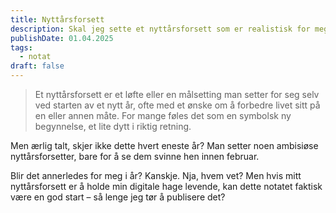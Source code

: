 ```yaml
---
title: Nyttårsforsett
description: Skal jeg sette et nyttårsforsett som er realistisk for meg?
publishDate: 01.04.2025
tags:
  - notat
draft: false
---
```



>Et nyttårsforsett er et løfte eller en målsetting man setter for seg selv ved starten av et nytt år, ofte med et ønske om å forbedre livet sitt på en eller annen måte. For mange føles det som en symbolsk ny begynnelse, et lite dytt i riktig retning.

Men ærlig talt, skjer ikke dette hvert eneste år? Man setter noen ambisiøse nyttårsforsetter, bare for å se dem svinne hen innen februar.

Blir det annerledes for meg i år? Kanskje. Nja, hvem vet? Men hvis mitt nyttårsforsett er å holde min digitale hage levende, kan dette notatet faktisk være en god start – så lenge jeg tør å publisere det?

